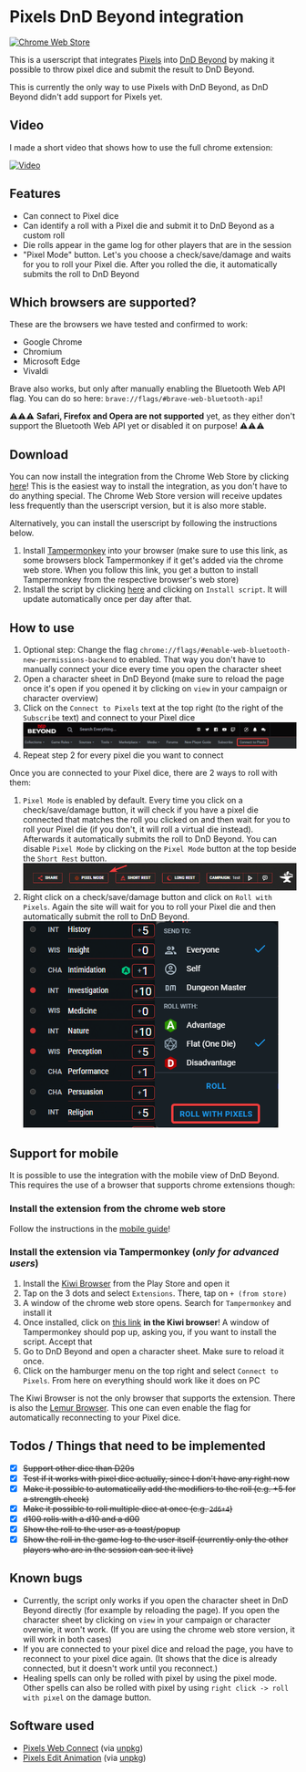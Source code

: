 # Pixels DnD Beyond integration
[![Chrome Web Store](https://storage.googleapis.com/web-dev-uploads/image/WlD8wC6g8khYWPJUsQceQkhXSlv1/UV4C4ybeBTsZt43U4xis.png)](https://chromewebstore.google.com/detail/pixels-dndbeyond-integrat/dldknofeibljjommedjjegffjlemgack)

This is a userscript that integrates [Pixels](https://gamewithpixels.com/) into [DnD Beyond](https://www.dndbeyond.com/) by making it possible to throw pixel dice and submit the result to DnD Beyond.

This is currently the only way to use Pixels with DnD Beyond, as DnD Beyond didn't add support for Pixels yet.

## Video
I made a short video that shows how to use the full chrome extension:

[![Video](https://img.youtube.com/vi/_I-3SIao1Kk/0.jpg)](https://www.youtube.com/watch?v=_I-3SIao1Kk)

## Features
- Can connect to Pixel dice
- Can identify a roll with a Pixel die and submit it to DnD Beyond as a custom roll
- Die rolls appear in the game log for other players that are in the session
- "Pixel Mode" button. Let's you choose a check/save/damage and waits for you to roll your Pixel die. After you rolled the die, it automatically submits the roll to DnD Beyond

## Which browsers are supported?
These are the browsers we have tested and confirmed to work:
- Google Chrome
- Chromium
- Microsoft Edge
- Vivaldi

Brave also works, but only after manually enabling the Bluetooth Web API flag. You can do so here: `brave://flags/#brave-web-bluetooth-api`!

⚠️⚠️⚠️ **Safari, Firefox and Opera are not supported** yet, as they either don't support the Bluetooth Web API yet or disabled it on purpose! ⚠️⚠️⚠️

## Download
You can now install the integration from the Chrome Web Store by clicking [here](https://chromewebstore.google.com/detail/pixels-dndbeyond-integrat/dldknofeibljjommedjjegffjlemgack)! This is the easiest way to install the integration, as you don't have to do anything special. The Chrome Web Store version will receive updates less frequently than the userscript version, but it is also more stable.

Alternatively, you can install the userscript by following the instructions below.
1. Install [Tampermonkey](https://www.tampermonkey.net/) into your browser (make sure to use this link, as some browsers block Tampermonkey if it get's added via the chrome web store. When you follow this link, you get a button to install Tampermonkey from the respective browser's web store)
2. Install the script by clicking [here](https://github.com/carrierfry/pixels-dndbeyond-userscript/raw/main/pixels-dndbeyond.user.js) and clicking on `Install script`. It will update automatically once per day after that.

## How to use

1. Optional step: Change the flag `chrome://flags/#enable-web-bluetooth-new-permissions-backend` to enabled. That way you don't have to manually connect your dice every time you open the character sheet
2. Open a character sheet in DnD Beyond (make sure to reload the page once it's open if you opened it by clicking on `view` in your campaign or character overview)
3. Click on the `Connect to Pixels` text at the top right (to the right of the `Subscribe` text) and connect to your Pixel dice
![connect to pixels image](documentation/img/connect_to_pixels.png)
4. Repeat step 2 for every pixel die you want to connect

Once you are connected to your Pixel dice, there are 2 ways to roll with them:
1. `Pixel Mode` is enabled by default. Every time you click on a check/save/damage button, it will check if you have a pixel die connected that matches the roll you clicked on and then wait for you to roll your Pixel die (if you don't, it will roll a virtual die instead). Afterwards it automatically submits the roll to DnD Beyond. You can disable `Pixel Mode` by clicking on the `Pixel Mode` button at the top beside the `Short Rest` button.
![pixel mode button](documentation/img/pixel_mode_button.png)
2. Right click on a check/save/damage button and click on `Roll with Pixels`. Again the site will wait for you to roll your Pixel die and then automatically submit the roll to DnD Beyond.
![roll with pixels button](documentation/img/roll_with_pixels_button.png)

## Support for mobile
It is possible to use the integration with the mobile view of DnD Beyond. This requires the use of a browser that supports chrome extensions though:

### Install the extension from the chrome web store

Follow the instructions in the [mobile guide](guides\mobile.md)!
### Install the extension via Tampermonkey (***only for advanced users***)

1. Install the [Kiwi Browser](https://play.google.com/store/apps/details?id=com.kiwibrowser.browser) from the Play Store and open it
2. Tap on the 3 dots and select `Extensions`. There, tap on `+ (from store)`
3. A window of the chrome web store opens. Search for `Tampermonkey` and install it
4. Once installed, click on [this link](https://github.com/carrierfry/pixels-dndbeyond-userscript/raw/main/pixels-dndbeyond.user.js) **in the Kiwi browser**! A window of Tampermonkey should pop up, asking you, if you want to install the script. Accept that
5. Go to DnD Beyond and open a character sheet. Make sure to reload it once.
6. Click on the hamburger menu on the top right and select `Connect to Pixels`. From here on everything should work like it does on PC

The Kiwi Browser is not the only browser that supports the extension. There is also the [Lemur Browser](https://play.google.com/store/apps/details?id=com.lemurbrowser.exts). This one can even enable the flag for automatically reconnecting to your Pixel dice.

## Todos / Things that need to be implemented
- [x] ~~Support other dice than D20s~~
- [x] ~~Test if it works with pixel dice actually, since I don't have any right now~~
- [x] ~~Make it possible to automatically add the modifiers to the roll (e.g. +5 for a strength check)~~
- [x] ~~Make it possible to roll multiple dice at once (e.g. `2d6+4`)~~
- [x] ~~d100 rolls with a d10 and a d00~~
- [x] ~~Show the roll to the user as a toast/popup~~
- [x] ~~Show the roll in the game log to the user itself (currently only the other players who are in the session can see it live)~~

## Known bugs
- Currently, the script only works if you open the character sheet in DnD Beyond directly (for example by reloading the page). If you open the character sheet by clicking on `view` in your campaign or character overwie, it won't work. (If you are using the chrome web store version, it will work in both cases)
- If you are connected to your pixel dice and reload the page, you have to reconnect to your pixel dice again. (It shows that the dice is already connected, but it doesn't work until you reconnect.)
- Healing spells can only be rolled with pixel by using the pixel mode. Other spells can also be rolled with pixel by using `right click -> roll with pixel` on the damage button.

## Software used
- [Pixels Web Connect](https://github.com/GameWithPixels/pixels-js/tree/main/packages/pixels-web-connect) (via [unpkg](https://unpkg.com/))
- [Pixels Edit Animation](https://github.com/GameWithPixels/pixels-js/tree/main/packages/pixels-edit-animation) (via [unpkg](https://unpkg.com/))